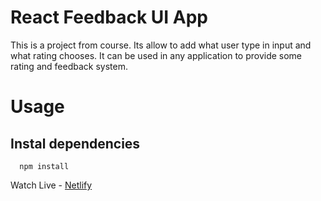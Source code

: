 # React Feedback UI App
This is a project from course. Its allow to add what user type in input and what rating chooses. It can be used in any application to provide some rating and feedback system.


# Usage

## Instal dependencies

```
  npm install
```

Watch Live - [Netlify](https://serene-scone-4d2cde.netlify.app/)
